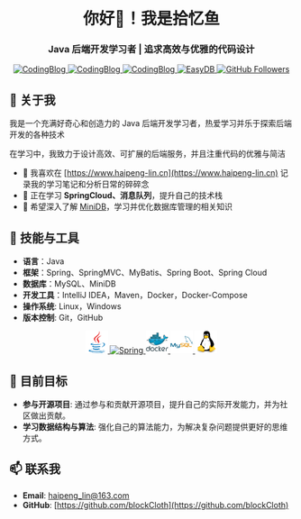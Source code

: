 ﻿﻿<h1 align="center">你好👋！我是拾忆鱼</h1>
<h3 align="center">Java 后端开发学习者 | 追求高效与优雅的代码设计</h3>

<p align="center">
  <a href="https://github.com/haipeng-lin/knowledge-server">
    <img src="https://img.shields.io/badge/Project-知识流-blue" alt="CodingBlog">
  </a>
  <a href="https://github.com/haipeng-lin/project-managent">
    <img src="https://img.shields.io/badge/Project-项目管控流式平台-blue" alt="CodingBlog">
  </a>
  <a href="https://github.com/haipeng-lin/minipan-java">
    <img src="https://img.shields.io/badge/Project-微网盘-blue" alt="CodingBlog">
  </a>
  <a href="https://github.com/haipeng-lin/MiniDB"> 
    <img src="https://img.shields.io/badge/Project-MiniDB-blue" alt="EasyDB">
  </a>
  <a href="https://github.com/blockCloth">
    <img src="https://img.shields.io/github/followers/blockcloth?label=Follow&style=social" alt="GitHub Followers">
  </a>
</p>




## 🌟 关于我

我是一个充满好奇心和创造力的 Java 后端开发学习者，热爱学习并乐于探索后端开发的各种技术

在学习中，我致力于设计高效、可扩展的后端服务，并且注重代码的优雅与简洁

- 📝 我喜欢在 [https://www.haipeng-lin.cn](https://www.haipeng-lin.cn) 记录我的学习笔记和分析日常的碎碎念
- 🌱 正在学习 **SpringCloud、消息队列**，提升自己的技术栈
- 👯 希望深入了解 [MiniDB](https://github.com/haipeng-lin/MiniDB)，学习并优化数据库管理的相关知识



## 🔧 技能与工具

- **语言**：Java
- **框架**：Spring、SpringMVC、MyBatis、Spring Boot、Spring Cloud
- **数据库**：MySQL、MiniDB
- **开发工具**：IntelliJ IDEA，Maven，Docker，Docker-Compose
- **操作系统**: Linux，Windows
- **版本控制**: Git，GitHub

<p align="center">
  <a href="https://www.java.com" target="_blank" rel="noreferrer">
    <img src="https://raw.githubusercontent.com/devicons/devicon/master/icons/java/java-original.svg" alt="Java" width="40" height="40"/>
  </a>
  <a href="https://spring.io/" target="_blank" rel="noreferrer">
    <img src="https://www.vectorlogo.zone/logos/springio/springio-icon.svg" alt="Spring" width="40" height="40"/>
  </a>
  <a href="https://www.docker.com/" target="_blank" rel="noreferrer">
    <img src="https://raw.githubusercontent.com/devicons/devicon/master/icons/docker/docker-original-wordmark.svg" alt="Docker" width="40" height="40"/>
  </a>
  <a href="https://www.mysql.com/" target="_blank" rel="noreferrer">
    <img src="https://raw.githubusercontent.com/devicons/devicon/master/icons/mysql/mysql-original-wordmark.svg" alt="MySQL" width="40" height="40"/>
  </a>
  <a href="https://www.linux.org/" target="_blank" rel="noreferrer">
    <img src="https://raw.githubusercontent.com/devicons/devicon/master/icons/linux/linux-original.svg" alt="Linux" width="40" height="40"/>
  </a>
</p>




## 🎯 目前目标

- **参与开源项目**: 通过参与和贡献开源项目，提升自己的实际开发能力，并为社区做出贡献。
- **学习数据结构与算法**: 强化自己的算法能力，为解决复杂问题提供更好的思维方式。




## 📫 联系我

- **Email**: haipeng_lin@163.com
- **GitHub**: [https://github.com/blockCloth](https://github.com/blockCloth)



